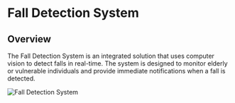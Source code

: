 # Fall Detection System

## Overview

The Fall Detection System is an integrated solution that uses computer vision to detect falls in real-time. The system is designed to monitor elderly or vulnerable individuals and provide immediate notifications when a fall is detected.

![Fall Detection System](https://placehold.co/800x400?text=Fall+Detection+System)


